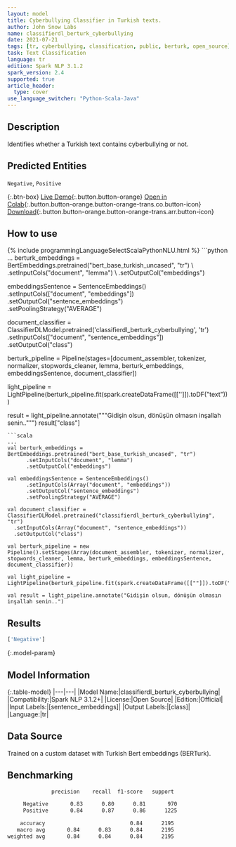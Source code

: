 ```yaml
---
layout: model
title: Cyberbullying Classifier in Turkish texts.
author: John Snow Labs
name: classifierdl_berturk_cyberbullying
date: 2021-07-21
tags: [tr, cyberbullying, classification, public, berturk, open_source]
task: Text Classification
language: tr
edition: Spark NLP 3.1.2
spark_version: 2.4
supported: true
article_header:
  type: cover
use_language_switcher: "Python-Scala-Java"
---
```


## Description

Identifies whether a Turkish text contains cyberbullying or not.

## Predicted Entities

`Negative`, `Positive`

{:.btn-box}
[Live Demo](https://demo.johnsnowlabs.com/public/CLASSIFICATION_TR_CYBERBULLYING/){:.button.button-orange}
[Open in Colab](https://colab.research.google.com/github/JohnSnowLabs/spark-nlp-workshop/blob/master/tutorials/streamlit_notebooks/CLASSIFICATION_TR_CYBERBULLYING.ipynb){:.button.button-orange.button-orange-trans.co.button-icon}
[Download](https://s3.amazonaws.com/auxdata.johnsnowlabs.com/public/models/classifierdl_berturk_cyberbullying_tr_3.1.2_2.4_1626884209141.zip){:.button.button-orange.button-orange-trans.arr.button-icon}

## How to use



<div class="tabs-box" markdown="1">
{% include programmingLanguageSelectScalaPythonNLU.html %}
```python
...
berturk_embeddings = BertEmbeddings.pretrained("bert_base_turkish_uncased", "tr") \
      .setInputCols("document", "lemma") \
      .setOutputCol("embeddings")

embeddingsSentence = SentenceEmbeddings() \
      .setInputCols(["document", "embeddings"]) \
      .setOutputCol("sentence_embeddings") \
      .setPoolingStrategy("AVERAGE")

document_classifier = ClassifierDLModel.pretrained('classifierdl_berturk_cyberbullying', 'tr') \
  .setInputCols(["document", "sentence_embeddings"]) \
  .setOutputCol("class")

berturk_pipeline = Pipeline(stages=[document_assembler, tokenizer, normalizer, stopwords_cleaner, lemma, berturk_embeddings, embeddingsSentence, document_classifier])

light_pipeline = LightPipeline(berturk_pipeline.fit(spark.createDataFrame([['']]).toDF("text")))

result = light_pipeline.annotate("""Gidişin olsun, dönüşün olmasın inşallah senin..""")
result["class"]
```
```scala
...
val berturk_embeddings = BertEmbeddings.pretrained("bert_base_turkish_uncased", "tr") 
      .setInputCols("document", "lemma") 
      .setOutputCol("embeddings")

val embeddingsSentence = SentenceEmbeddings() 
      .setInputCols(Array("document", "embeddings")) 
      .setOutputCol("sentence_embeddings") 
      .setPoolingStrategy("AVERAGE")

val document_classifier = ClassifierDLModel.pretrained("classifierdl_berturk_cyberbullying", "tr") 
  .setInputCols(Array("document", "sentence_embeddings")) 
  .setOutputCol("class")

val berturk_pipeline = new Pipeline().setStages(Array(document_assembler, tokenizer, normalizer, stopwords_cleaner, lemma, berturk_embeddings, embeddingsSentence, document_classifier))

val light_pipeline = LightPipeline(berturk_pipeline.fit(spark.createDataFrame([[""]]).toDF("text")))

val result = light_pipeline.annotate("Gidişin olsun, dönüşün olmasın inşallah senin..")
```
</div>

## Results

```bash
['Negative']
```

{:.model-param}
## Model Information

{:.table-model}
|---|---|
|Model Name:|classifierdl_berturk_cyberbullying|
|Compatibility:|Spark NLP 3.1.2+|
|License:|Open Source|
|Edition:|Official|
|Input Labels:|[sentence_embeddings]|
|Output Labels:|[class]|
|Language:|tr|

## Data Source

Trained on a custom dataset with Turkish Bert embeddings (BERTurk).

## Benchmarking

```bash
              precision    recall  f1-score   support

     Negative       0.83      0.80      0.81       970
     Positive       0.84      0.87      0.86      1225

    accuracy                           0.84      2195
   macro avg       0.84      0.83      0.84      2195
weighted avg       0.84      0.84      0.84      2195
```